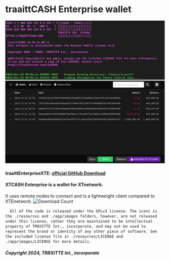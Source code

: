 # traaittCASH Enterprise wallet
<img src="https://github.com/TRRXITTE/XTCASHEnterprise/blob/main/docs/currency.png">

<img src="https://github.com/TRRXITTE/XTCASHEnterprise/blob/main/docs/XTCASHinterface.png">

#### traaittEnterpriseXTE: [official GitHub Download](https://GitHub.com/trrxitte/traaittEnterpriseXTE/releases)


#### XTCASH Enterprise is a wallet for XTnetwork.

 It uses remote nodes to connect and is a lightweight client compared to XTEnetwork.
![Download Count](https://img.shields.io/github/downloads/TRRXITTE/XTCASHEnterprise/total.svg)

```
  All of the code is released under the GPLv3 license. The icons in the ./resources and ./app/images folders, however, are not released under this license, rather they are maintained to be intellectual property of TRRXITTE Int., incorporate, and may not be used to represent the brand or identity of any other piece of software. See the included license file in ./resources/LICENSE and ./app/images/LICENSE for more details.
```
##### Copyright 2024, TRRXITTE Int., incorporate
